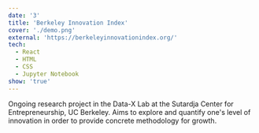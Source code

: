 ```yaml
---
date: '3'
title: 'Berkeley Innovation Index'
cover: './demo.png'
external: 'https://berkeleyinnovationindex.org/'
tech:
  - React
  - HTML
  - CSS
  - Jupyter Notebook
show: 'true'
---
```


Ongoing research project in the Data-X Lab at the Sutardja Center for Entrepreneurship, UC Berkeley. Aims to explore and quantify one's level of innovation in order to provide concrete methodology for growth.
